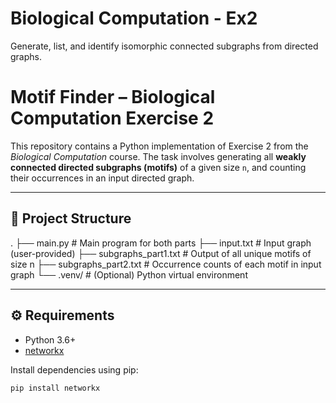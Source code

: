 # Biological Computation - Ex2
Generate, list, and identify isomorphic connected subgraphs from directed graphs.

# Motif Finder – Biological Computation Exercise 2

This repository contains a Python implementation of Exercise 2 from the *Biological Computation* course. The task involves generating all **weakly connected directed subgraphs (motifs)** of a given size `n`, and counting their occurrences in an input directed graph.

---

## 📁 Project Structure

.
├── main.py # Main program for both parts
├── input.txt # Input graph (user-provided)
├── subgraphs_part1.txt # Output of all unique motifs of size n
├── subgraphs_part2.txt # Occurrence counts of each motif in input graph
└── .venv/ # (Optional) Python virtual environment

---

## ⚙️ Requirements

- Python 3.6+
- [networkx](https://networkx.org/)

Install dependencies using pip:

```bash
pip install networkx

